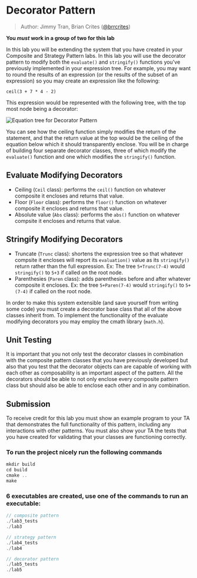 # Decorator Pattern

> Author: Jimmy Tran, Brian Crites ([@brrcrites](https://github.com/brrcrites))

**You *must* work in a group of two for this lab**

In this lab you will be extending the system that you have created in your Composite and Strategy Pattern labs. In this lab you will use the decorator pattern to modify both the `evaluate()` and `stringify()` functions you've previously implemented in your expression tree. For example, you may want to round the results of an expression (or the results of the subset of an expression) so you may create an expression like the following:
```
ceil(3 + 7 * 4 - 2)
```
This expression would be represented with the following tree, with the top most node being a decorator:

![Equation tree for Decorator Pattern](https://github.com/cs100/lab05-decoratorPattern/blob/master/images/decorator.png)

You can see how the ceiling function simply modifies the return of the statement, and that the return value at the top would be the ceiling of the equation below which it should transparently enclose. You will be in charge of building four separate decorator classes, three of which modify the `evaluate()` function and one which modifies the `stringify()` function. 

## Evaluate Modifying Decorators

* Ceiling (`Ceil` class): performs the `ceil()` function on whatever composite it encloses and returns that value.
* Floor (`Floor` class): performs the `floor()` function on whatever composite it encloses and returns that value.
* Absolute value (`Abs` class): performs the `abs()` function on whatever compsite it encloses and returns that value.

## Stringify Modifying Decorators

* Truncate (`Trunc` class): shortens the expression tree so that whatever compsite it encloses will report its `evaluation()` value as its `stringify()` return rather than the full expression. Ex: The tree `5+Trunc(7-4)` would `stringify()` to `5+3` if called on the root node.
* Parenthesies (`Paren` class): adds parenthesies before and after whatever composite it encloses. Ex: the tree `5+Paren(7-4)` would `stringify()` to `5+(7-4)` if called on the root node.

In order to make this system extensible (and save yourself from writing some code) you must create a decorator base class that all of the above classes inherit from. To implement the functionality of the evaluate modifying decorators you may employ the cmath library (`math.h`).

## Unit Testing

It is important that you not only test the decorator classes in combination with the composite pattern classes that you have previously developed but also that you test that the decorator objects can are capable of working with each other as composability is an important aspect of the pattern. All the decorators should be able to not only enclose every composite pattern class but should also be able to enclose each other and in any combination.

## Submission

To receive credit for this lab you must show an example program to your TA that demonstrates the full functionality of this pattern, including any interactions with other patterns. You must also show your TA the tests that you have created for validating that your classes are functioning correctly.

### To run the project nicely run the following commands
```c++
mkdir build
cd build
cmake ..
make 
```
### 6 executables are created, use one of the commands to run an executable:
```c++
// composite pattern
./lab3_tests
./lab3

// strategy pattern
./lab4_tests
./lab4

// decorator pattern
./lab5_tests
./lab5
```
